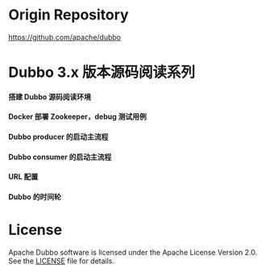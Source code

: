  # Origin Repository
https://github.com/apache/dubbo


#  Dubbo 3.x 版本源码阅读系列

#### 搭建 Dubbo 源码阅读环境

#### Docker 部署 Zookeeper，debug 测试用例

#### Dubbo producer 的启动主流程

#### Dubbo consumer 的启动主流程

####  URL 配置

#### Dubbo 的时间轮






# License

Apache Dubbo software is licensed under the Apache License Version 2.0. See the [LICENSE](https://github.com/apache/dubbo/blob/master/LICENSE) file for details.
